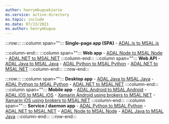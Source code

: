 ```yaml
---
author: henrymbuguakiarie
ms.service: active-directory
ms.topic: include
ms.date: 07/13/2021
ms.author: henrymbugua
---
```


:::row:::
   :::column span="":::
      **Single-page app (SPA)**
      - [ADAL.js to MSAL.js](../msal-compare-msal-js-and-adal-js.md) 

   :::column-end:::
   :::column span="":::
      **Web app**
        - [ADAL Node to MSAL Node](../msal-node-migration.md)
        - [ADAL.NET to MSAL.NET](../msal-net-migration.md)
   :::column-end:::
   :::column span="":::
      **Web API**
        - [ADAL Java to MSAL Java](/entra/msal/java/advanced/migrate-adal-msal-java)
        - [ADAL Python to MSAL Python](/entra/msal/python/advanced/migrate-python-adal-msal)
        - [ADAL.NET to MSAL.NET](../msal-net-migration.md)
   :::column-end:::
:::row-end:::

:::row:::
   :::column span="":::
      **Desktop app**
        - [ADAL Java to MSAL Java](/entra/msal/python/advanced/migrate-adal-msal-java)
        - [ADAL Python to MSAL Python](/entra/msal/python/advanced/migrate-python-adal-msal)
        - [ADAL.NET to MSAL.NET](../msal-net-migration.md)
   :::column-end:::
   :::column span="":::
      **Mobile app**
        - [ADAL.Android to MSAL.Android](../migrate-android-adal-msal.md)
        - [ADAL.iOS to MSAL.iOS](../migrate-objc-adal-msal.md)
        - [Xamarin Android using brokers to MSAL.NET](../msal-net-migration-android-broker.md)
        - [Xamarin iOS using brokers to MSAL.NET](../msal-net-migration-ios-broker.md)
   :::column-end:::
   :::column span="":::
      **Service / daemon app**
        - [ADAL Python to MSAL Python](/entra/msal/python/advanced/migrate-python-adal-msal)
        - [ADAL.NET to MSAL.NET](../msal-net-migration.md) 
        - [ADAL Node to MSAL Node](../msal-node-migration.md)
        - [ADAL Java to MSAL Java](/entra/msal/java/advanced/migrate-adal-msal-java)
   :::column-end:::
:::row-end:::
